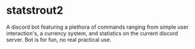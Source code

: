 # statstrout2
A discord bot featuring a plethora of commands ranging from simple user interaction's, a currency system, and statistics on the current discord server. Bot is for fun, no real practical use.
